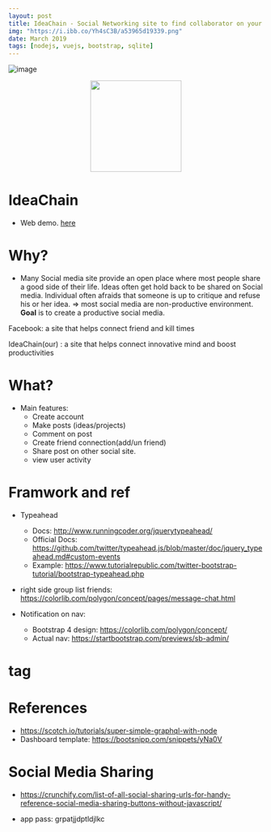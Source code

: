 ```yaml
---
layout: post
title: IdeaChain - Social Networking site to find collaborator on your project
img: "https://i.ibb.co/Yh4sC3B/a53965d19339.png"
date: March 2019
tags: [nodejs, vuejs, bootstrap, sqlite]
---
```


![image]({{page.img|relative_url}})


<p align="center">
  <img width="180" height="180" src="https://i.ibb.co/Yh4sC3B/a53965d19339.png">
</p>

# IdeaChain
- Web demo. [here](http://ideachain.glitch.me/)
# Why? 
- Many Social media site provide an open place where most people share a good side of their life. Ideas often get hold back to be shared on Social media. Individual often afraids that someone is up to critique and refuse his or her idea. => most social media are non-productive environment. **Goal** is to create a productive social media. 

Facebook: a site that helps connect friend and kill times 

IdeaChain(our) : a site that helps connect innovative mind and boost productivities

# What? 
- Main features: 
  - Create account
  - Make posts (ideas/projects)
  - Comment on post
  - Create friend connection(add/un friend)
  - Share post on other social site. 
  - view user activity
# Framwork and ref
- Typeahead 
  - Docs: http://www.runningcoder.org/jquerytypeahead/
  - Official Docs: https://github.com/twitter/typeahead.js/blob/master/doc/jquery_typeahead.md#custom-events
  - Example: https://www.tutorialrepublic.com/twitter-bootstrap-tutorial/bootstrap-typeahead.php

- right side group list friends: https://colorlib.com/polygon/concept/pages/message-chat.html
- Notification on nav: 
  - Bootstrap 4 design: https://colorlib.com/polygon/concept/
  - Actual nav: https://startbootstrap.com/previews/sb-admin/
  
  

# tag 
# References 
- https://scotch.io/tutorials/super-simple-graphql-with-node
- Dashboard template: https://bootsnipp.com/snippets/yNa0V


# Social Media Sharing
- https://crunchify.com/list-of-all-social-sharing-urls-for-handy-reference-social-media-sharing-buttons-without-javascript/


- app pass: grpatjjdptldjlkc



